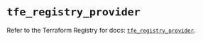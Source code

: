 # `tfe_registry_provider`

Refer to the Terraform Registry for docs: [`tfe_registry_provider`](https://registry.terraform.io/providers/hashicorp/tfe/0.65.0/docs/resources/registry_provider).
